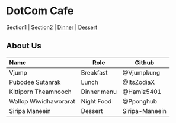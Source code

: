 # DotCom Cafe

Section1 | Section2 | [Dinner](Menu.md#Dinner) | [Dessert](Menu.md#dessert)

## About Us

| Name  | Role      | Github     |
| :---- | --------- | ---------- |
| Vjump | Breakfast | @Vjumpkung |
| Pubodee Sutanrak | Lunch | @ItsZodiaX |
| Kittiporn Theamnooch  | Dinner menu | @Hamiz5401 |
| Wallop Wiwidhaworarat | Night Food | @Pponghub |
| Siripa Maneein | Dessert | Siripa-Maneein |